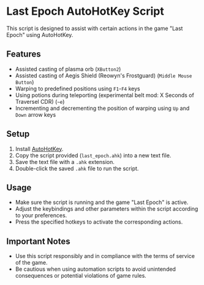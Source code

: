 # Last Epoch AutoHotKey Script

This script is designed to assist with certain actions in the game "Last Epoch" using AutoHotKey.

## Features

- Assisted casting of plasma orb (`XButton2`)
- Assisted casting of Aegis Shield (Reowyn's Frostguard) (`Middle Mouse Button`)
- Warping to predefined positions using `F1`-`F4` keys
- Using potions during teleporting (experimental belt mod: X Seconds of Traversel CDR) (`~e`)
- Incrementing and decrementing the position of warping using `Up` and `Down` arrow keys

## Setup

1. Install [AutoHotKey](https://www.autohotkey.com/).
2. Copy the script provided (`last_epoch.ahk`) into a new text file.
3. Save the text file with a `.ahk` extension.
4. Double-click the saved `.ahk` file to run the script.

## Usage

- Make sure the script is running and the game "Last Epoch" is active.
- Adjust the keybindings and other parameters within the script according to your preferences.
- Press the specified hotkeys to activate the corresponding actions.

## Important Notes

- Use this script responsibly and in compliance with the terms of service of the game.
- Be cautious when using automation scripts to avoid unintended consequences or potential violations of game rules.
